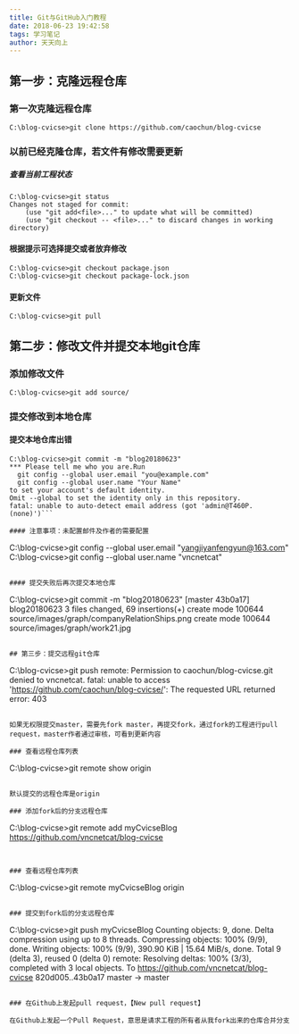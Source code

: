 ```yaml
---
title: Git与GitHub入门教程
date: 2018-06-23 19:42:58
tags: 学习笔记
author: 天天向上
---
```


## 第一步：克隆远程仓库
### 第一次克隆远程仓库

```
C:\blog-cvicse>git clone https://github.com/caochun/blog-cvicse
```

### 以前已经克隆仓库，若文件有修改需要更新

##### 查看当前工程状态

```
C:\blog-cvicse>git status
Changes not staged for commit:
    (use "git add<file>..." to update what will be committed)
    (use "git checkout -- <file>..." to discard changes in working directory)
```

#### 根据提示可选择提交或者放弃修改

```
C:\blog-cvicse>git checkout package.json
C:\blog-cvicse>git checkout package-lock.json
```

#### 更新文件

```
C:\blog-cvicse>git pull
```

## 第二步：修改文件并提交本地git仓库
### 添加修改文件
```
C:\blog-cvicse>git add source/
```

### 提交修改到本地仓库
#### 提交本地仓库出错
```
C:\blog-cvicse>git commit -m "blog20180623"
*** Please tell me who you are.Run
  git config --global user.email "you@example.com"
  git config --global user.name "Your Name"
to set your account's default identity.
Omit --global to set the identity only in this repository.
fatal: unable to auto-detect email address (got 'admin@T460P.(none)')```

#### 注意事项：未配置邮件及作者的需要配置

```
C:\blog-cvicse>git config --global user.email "yangjiyanfengyun@163.com"
C:\blog-cvicse>git config --global user.name "vncnetcat"
```

#### 提交失败后再次提交本地仓库

```
C:\blog-cvicse>git commit -m "blog20180623"
[master 43b0a17] blog20180623
 3 files changed, 69 insertions(+)
 create mode 100644 source/images/graph/companyRelationShips.png
 create mode 100644 source/images/graph/work21.jpg
```

## 第三步：提交远程git仓库

```
C:\blog-cvicse>git push
remote: Permission to caochun/blog-cvicse.git denied to vncnetcat.
      fatal: unable to access 'https://github.com/caochun/blog-cvicse/': The requested URL returned error: 403
```

如果无权限提交master，需要先fork master，再提交fork，通过fork的工程进行pull request，master作者通过审核，可看到更新内容

### 查看远程仓库列表

```
C:\blog-cvicse>git remote show origin
```

默认提交的远程仓库是origin

### 添加fork后的分支远程仓库

```
C:\blog-cvicse>git remote add myCvicseBlog https://github.com/vncnetcat/blog-cvicse
```


### 查看远程仓库列表
```
C:\blog-cvicse>git remote
myCvicseBlog
origin
```

### 提交到fork后的分支远程仓库

```
C:\blog-cvicse>git push myCvicseBlog
Counting objects: 9, done.
Delta compression using up to 8 threads.
Compressing objects: 100% (9/9), done.
Writing objects: 100% (9/9), 390.90 KiB | 15.64 MiB/s, done.
Total 9 (delta 3), reused 0 (delta 0)
remote: Resolving deltas: 100% (3/3), completed with 3 local objects.
To https://github.com/vncnetcat/blog-cvicse
   820d005..43b0a17  master -> master
```

### 在Github上发起pull request，【New pull request】

在Github上发起一个Pull Request，意思是请求工程的所有者从我fork出来的仓库合并分支